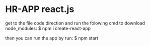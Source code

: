 # HR-APP react.js
get to the file code direction and run the folowing cmd to download node_modules:
$ npm i create-react-app

then you can run the app by run:
$ npm start
